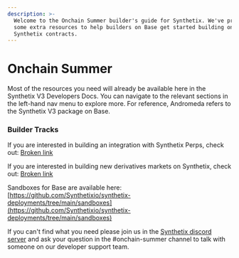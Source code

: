 ```yaml
---
description: >-
  Welcome to the Onchain Summer builder's guide for Synthetix. We've provided
  some extra resources to help builders on Base get started building on the
  Synthetix contracts.
---
```


# Onchain Summer

Most of the resources you need will already be available here in the Synthetix V3 Developers Docs. You can navigate to the relevant sections in the left-hand nav menu to explore more. For reference, Andromeda refers to the Synthetix V3 package on Base.&#x20;

### Builder Tracks

If you are interested in building an integration with Synthetix Perps, check out: [Broken link](broken-reference "mention")

If you are interested in building new derivatives markets on Synthetix, check out: [Broken link](broken-reference "mention")



Sandboxes for Base are available here: [https://github.com/Synthetixio/synthetix-deployments/tree/main/sandboxes](https://github.com/Synthetixio/synthetix-deployments/tree/main/sandboxes)



If you can't find what you need please join us in the [Synthetix discord server](https://discord.gg/synthetix) and ask your question in the #onchain-summer channel to talk with someone on our developer support team.&#x20;



